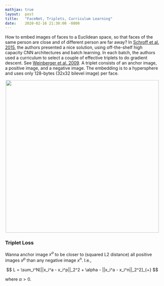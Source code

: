 ```yaml
---
mathjax: true
layout:  post
title:   "FaceNet, Triplets, Curriculum Learning"
date:    2020-02-16 21:30:00 -0800
---
```

How to embed images of faces to a Euclidean space, so that faces of the same person are close and of different person are far away? In [Schroff et al. 2015][FaceNet: A Unified Embedding for Face Recognition and Clustering], the authors presented a nice solution, using off-the-shelf high capacity CNN architectures and batch learning. In each batch, the authors used a curriculum to select a couple of effective triplets to do gradient descent. See [Weinberger et al. 2009][Distance Metric Learning for Large Margin Nearest Neighbor Classification]. A triplet consists of an anchor image, a positive image, and a negative image. The embedding is to a hypersphere and uses only 128-bytes (32x32 bilevel image) per face.

<center><img src="https://lh3.googleusercontent.com/ibdevThrFRAeCamYXzDDLsQvzcPAXrbXooIjcp8VAMDhpD0ukyI_1SxyEuKZL_dv9kdhUyFKqddu6hKMLY3oz06wkjMLpjY9D-X8bCxYwePxTMPYMed6-YqBI_-izQKh8XjqUqDNgH6-l7HIHpDF7PUtQKU5FAopEiYxOBCEA1_96dsikJE8oMkRmJ6xDBGzauIerh1kKwV7c0OQOTorpnfFv7sEVlrAUdAiU-lGy20b9IHCK8amEHFK7uW_KAKuyxNt_6E2uvTELaPRrO7SLajp6Wl_TK9a2lzaxMJIMa5x4DOx89mBLiPb8dApaB2rKsMI4EqbFqA7K_6NsSBld1UhOWpoOwCdtuEJaa_6T-NQpXzAjrn8KzPtnpIqSl0a_fLW2YF6iPuQ-ZKS98dGZmDykDMbihDc5zNpBL7d5c2LXNe1flEHjh4IVApO0iegHgzPVXyYri1TAUVex8Lyz0C7f_7aM0ij29fTZshq1cRtHEqB8O9zVVUnLVkl1w3Rqulhi1_Pd2jQz_gF0-A6a5sceVkIm48rSG5JNUV5RS18gVKwlBPsVFrz5SRidJPkAgSJZXP4QV9UIn_5CnzeACMhONZdNNWGNkyLmH4Ymy03p2B4i02-_OaIm8wYFnwv09I0wLhvzQI3FwkR6mJ_Z_iEZKuUOuycQIKUi_Q9eh7Gy41q4dzIAVjzT5oW=w1058-h898-no?authuser=0" width="500"></center>


### Triplet Loss
Wanna anchor image $x^a$ to be closer to (squared L2 distance) all positive images $x^p$ than any negative image $x^n$. I.e.,

$$
L = \sum_i^N[||x_i^a - x_i^p||_2^2 + \alpha - ||x_i^a - x_i^n||_2^2]_{+}
$$

where $\alpha > 0$.

[FaceNet: A Unified Embedding for Face Recognition and Clustering]: https://arxiv.org/pdf/1503.03832.pdf
[Distance Metric Learning for Large Margin Nearest Neighbor Classification]: http://jmlr.csail.mit.edu/papers/volume10/weinberger09a/weinberger09a.pdf
